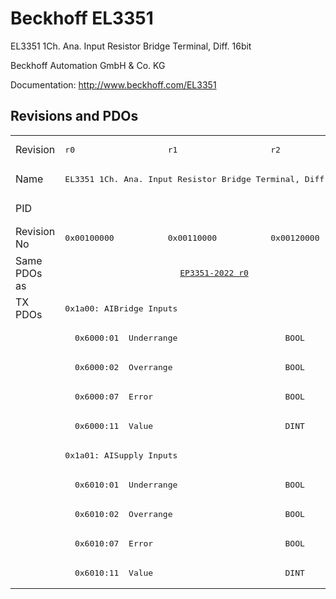 # Beckhoff EL3351

EL3351 1Ch. Ana. Input Resistor Bridge Terminal, Diff. 16bit 

Beckhoff Automation GmbH & Co. KG

Documentation: <a href="http://www.beckhoff.com/EL3351">http://www.beckhoff.com/EL3351</a>

## Revisions and PDOs
<table>
<tr >
<td class="first">Revision</td>
<td ><pre>r0</pre></td>
<td ><pre>r1</pre></td>
<td ><pre>r2</pre></td>
<td ><pre>r3</pre></td>
<td ><pre>r4</pre></td>
</tr>
<tr >
<td class="first">Name</td>
<td  colspan=3 align="center"><pre>EL3351 1Ch. Ana. Input Resistor Bridge Terminal, Diff. 16bit </pre></td>
<td  colspan=2 align="center"><pre>EL3351 1Ch. Ana. Input Resistor Bridge Terminal, Diff. 16bit</pre></td>
</tr>
<tr >
<td class="first">PID</td>
<td  colspan=5 align="center"><pre>0x0d173052</pre></td>
</tr>
<tr >
<td class="first">Revision No</td>
<td ><pre>0x00100000</pre></td>
<td ><pre>0x00110000</pre></td>
<td ><pre>0x00120000</pre></td>
<td ><pre>0x00130000</pre></td>
<td ><pre>0x00140000</pre></td>
</tr>
<tr >
<td class="first">Same PDOs as</td>
<td  colspan=3 align="center"><pre><a href="EP3351-2022">EP3351-2022 r0</a></pre></td>
<td  colspan=2 align="center"></td>
</tr>
<tr class="txpdo pdosection">
<td class="first" rowspan=10 valign=top>TX PDOs</td>
<td colspan=3 align="left"><pre>0x1a00: AIBridge Inputs </pre></td>
<td colspan=2 align="left"><pre>0x1a00: AIBridge Inputs</pre></td>
<td></td>
</tr>
<tr class="txpdo">
<td class="first" colspan=5 align="left"><pre>  0x6000:01  Underrange                      BOOL</pre></td>
</tr>
<tr class="txpdo">
<td class="first" colspan=5 align="left"><pre>  0x6000:02  Overrange                       BOOL</pre></td>
</tr>
<tr class="txpdo">
<td class="first" colspan=5 align="left"><pre>  0x6000:07  Error                           BOOL</pre></td>
</tr>
<tr class="txpdo">
<td class="first" colspan=5 align="left"><pre>  0x6000:11  Value                           DINT</pre></td>
</tr>
<tr class="txpdo pdosection">
<td class="first" colspan=3 align="left"><pre>0x1a01: AISupply Inputs </pre></td>
<td  colspan=2 align="left"><pre>0x1a01: AISupply Inputs</pre></td>
</tr>
<tr class="txpdo">
<td class="first" colspan=5 align="left"><pre>  0x6010:01  Underrange                      BOOL</pre></td>
</tr>
<tr class="txpdo">
<td class="first" colspan=5 align="left"><pre>  0x6010:02  Overrange                       BOOL</pre></td>
</tr>
<tr class="txpdo">
<td class="first" colspan=5 align="left"><pre>  0x6010:07  Error                           BOOL</pre></td>
</tr>
<tr class="txpdo">
<td class="first" colspan=5 align="left"><pre>  0x6010:11  Value                           DINT</pre></td>
</tr>
</table>
